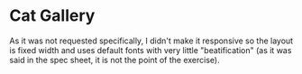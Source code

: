 Cat Gallery
===========
As it was not requested specifically, I didn't make it responsive so the layout is fixed width and uses default fonts with very little "beatification" (as it was said in the spec sheet, it is not the point of the exercise).
